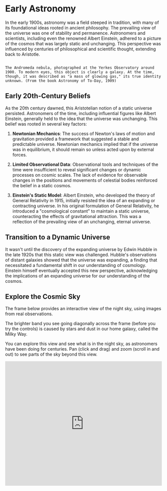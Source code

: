 # Early Astronomy

In the early 1900s, astronomy was a field steeped in tradition, with many of its foundational ideas rooted in ancient philosophy. The prevailing view of the universe was one of stability and permanence. Astronomers and scientists, including even the renowned Albert Einstein, adhered to a picture of the cosmos that was largely static and unchanging. This perspective was influenced by centuries of philosophical and scientific thought, extending back to Aristotle.

```{figure} https://images.ctfassets.net/cnu0m8re1exe/7L39zBMuGi7I1kOt9WRjAO/f3534a7f18a9dc00e193ce7a14d1b4ad/Screen-Shot-2017-01-02-at-11.48.14-AM-1024x797.png?fm=jpg&fl=progressive&w=660&h=433&fit=fill

The Andromeda nebula, photographed at the Yerkes Observatory around 1900. To modern eyes, this object is clearly a galaxy. At the time, though, it was described as "a mass of glowing gas," its true identity unknown. (From the book Astronomy of To-Day, 1909)

```

## Early 20th-Century Beliefs

As the 20th century dawned, this Aristotelian notion of a static universe persisted. Astronomers of the time, including influential figures like Albert Einstein, generally held to the idea that the universe was unchanging. This belief was rooted in several key factors:

1. **Newtonian Mechanics**: The success of Newton's laws of motion and gravitation provided a framework that suggested a stable and predictable universe. Newtonian mechanics implied that if the universe was in equilibrium, it should remain so unless acted upon by external forces.

2. **Limited Observational Data**: Observational tools and techniques of the time were insufficient to reveal significant changes or dynamic processes on cosmic scales. The lack of evidence for observable changes in the positions and movements of celestial bodies reinforced the belief in a static cosmos.

3. **Einstein's Static Model**: Albert Einstein, who developed the theory of General Relativity in 1915, initially resisted the idea of an expanding or contracting universe. In his original formulation of General Relativity, he introduced a "cosmological constant" to maintain a static universe, counteracting the effects of gravitational attraction. This was a reflection of the prevailing view of an unchanging, eternal universe.

## Transition to a Dynamic Universe

It wasn't until the discovery of the expanding universe by Edwin Hubble in the late 1920s that this static view was challenged. Hubble's observations of distant galaxies showed that the universe was expanding, a finding that necessitated a fundamental shift in our understanding of cosmology. Einstein himself eventually accepted this new perspective, acknowledging the implications of an expanding universe for our understanding of the cosmos.

## Explore the Cosmic Sky

The frame below provides an interactive view of the night sky, using images from real observations.

The brighter band you see going diagonally across the frame (before you try the controls) is caused by stars and dust in our home galaxy, called the Milky Way.

You can explore this view and see what is in the night sky, as astronomers have been doing for centuries. Pan (click and drag) and zoom (scroll in and out) to see parts of the sky beyond this view.

<iframe
  id="wwtResearch"
  width="100%"
  height="400px"
  src="https://web.wwtassets.org/research/latest/?script="
  allow="accelerometer; clipboard-write; gyroscope"
  allowfullscreen
  frameborder="0"
>
  <p>ERROR: cannot display WorldWide Telescope research app!</p>
</iframe>